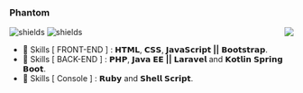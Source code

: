 ### Phantom

<!--
**Git-Phantom/Git-Phantom** is a ✨ _special_ ✨ repository because its `README.md` (this file) appears on your GitHub profile.

Here are some ideas to get you started:

- 🔭 I’m currently working on ...
- 🌱 I’m currently learning ...
- 👯 I’m looking to collaborate on ...
- 🤔 I’m looking for help with ...
- 
-->


<img align="right" src="https://images.uncyc.org/pt/c/c7/Distraction_Dance.gif" />

![shields](https://img.shields.io/badge/E--mail-phantom99169%40gmail.com-%2372767D)
![shields](https://img.shields.io/badge/Discord-PHantom%236955-%2372767D%20)

* 📝 Skills [ FRONT-END ] : 𝗛𝗧𝗠𝗟, 𝗖𝗦𝗦, 𝗝𝗮𝘃𝗮𝗦𝗰𝗿𝗶𝗽𝘁 **||** 𝗕𝗼𝗼𝘁𝘀𝘁𝗿𝗮𝗽. 
* 📝 Skills [ BACK-END ] : 𝗣𝗛𝗣, 𝗝𝗮𝘃𝗮 𝗘𝗘 **||** 𝗟𝗮𝗿𝗮𝘃𝗲𝗹 and 𝗞𝗼𝘁𝗹𝗶𝗻 𝗦𝗽𝗿𝗶𝗻𝗴 𝗕𝗼𝗼𝘁.
* 📝 Skills [ Console ] : 𝗥𝘂𝗯𝘆 and 𝗦𝗵𝗲𝗹𝗹 𝗦𝗰𝗿𝗶𝗽𝘁.

